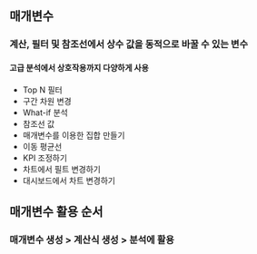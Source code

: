 ## 매개변수
### 계산, 필터 및 참조선에서 상수 값을 동적으로 바꿀 수 있는 변수
#### 고급 분석에서 상호작용까지 다양하게 사용
- Top N 필터
- 구간 차원 변경
- What-if 분석
- 참조선 값
- 매개변수를 이용한 집합 만들기
- 이동 평균선
- KPI 조정하기
- 차트에서 필트 변경하기
- 대시보드에서 차트 변경하기

## 매개변수 활용 순서
### 매개변수 생성 > 계산식 생성 > 분석에 활용